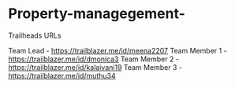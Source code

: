 # Property-managegement-

Trailheads URLs

Team Lead - https://trailblazer.me/id/meena2207
Team Member 1 - https://trailblazer.me/id/dmonica3
Team Member 2 - https://trailblazer.me/id/kalaivani19
Team Member 3 - https://trailblazer.me/id/muthu34
